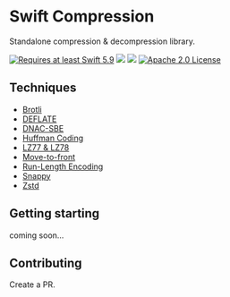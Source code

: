 # Swift Compression

Standalone compression & decompression library.

<a href="https://swift.org"><img src="https://img.shields.io/badge/Swift-5.9+-F05138?style=&logo=swift" alt="Requires at least Swift 5.9"></a> <img src="https://img.shields.io/badge/Platforms-Any-gold"> <a href="https://discord.com/invite/VyuFQUpcUz"><img src="https://img.shields.io/badge/Chat-Discord-7289DA?style=&logo=discord"></a> <a href="https://github.com/RandomHashTags/destiny/blob/main/LICENSE"><img src="https://img.shields.io/badge/License-Apache_2.0-blue" alt="Apache 2.0 License"></a>

## Techniques

- [Brotli](https://github.com/google/brotli)
- [DEFLATE](https://www.rfc-editor.org/rfc/rfc1951)
- [DNAC-SBE](https://www.mdpi.com/1999-4893/13/4/99)
- [Huffman Coding](https://en.wikipedia.org/wiki/Huffman_coding)
- [LZ77 & LZ78](https://en.wikipedia.org/wiki/LZ77_and_LZ78)
- [Move-to-front](https://en.wikipedia.org/wiki/Move-to-front_transform)
- [Run-Length Encoding](https://en.wikipedia.org/wiki/Run-length_encoding)
- [Snappy](https://github.com/google/snappy)
- [Zstd](https://github.com/facebook/zstd)

## Getting starting

coming soon...

## Contributing

Create a PR.